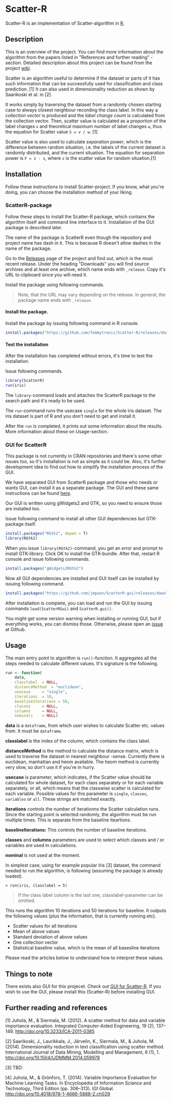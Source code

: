 # Scatter-R

Scatter-R is an implementation of Scatter-algorithm in [R](https://r-project.org).

## Description

This is an overview of the project. You can find more information about the algorithm from the papers listed in "References and further reading" -section. Detailed description about this project can be found from the project [wiki](https://github.com/Tommytronic/Scatter-R/wiki).

Scatter is an algorithm useful to determine if the dataset or parts of it has such information that can be successfully used for classification and class prediction. [1] It can also used in dimensionality reduction as shown by Saarikoski et al. in [2].

It works simply by traversing the dataset from a randomly chosen starting case to always closest neighbour recording the class label. In this way a *collection vector* is produced and the *label change count* is calculated from the collection vector. Then, scatter value is calculated as a proportion of the label changes `v` and theoretical maximum number of label changes `w`, thus the equation for Scatter value `S = v / w`. [1]

Scatter value is also used to calculate *separation power*, which is the difference between random situation, i.e. the labels of the current dataset is randomly distributed, and the current situation. The equation for separation power is `F = z - s`, where `z` is the scatter value for random situation.[1]

## Installation

Follow these instructions to install Scatter-project. If you know, what you're doing, you can choose the installation method of your liking.

### ScatterR-package
 
Follow these steps to install the Scatter-R package, which contains the algorithm itself and command line interface to it. Installation of the GUI package is described later.

The name of the package is ScatterR even though the repository and project name has dash in it. This is because R doesn't allow dashes in the name of the package.

Go to the [Releases](https://github.com/Tommytronic/Scatter-R/releases) page of the project and find out, which is the most recent release. Under the heading "Downloads" you will find source archives and at least one archive, which name ends with `_release`. Copy it's URL to clipboard since you will need it.
 
Install the package using following commands.

> Note, that the URL may vary depending on the release. In general, the package name ends with `_release`.

#### Install the package.

Install the package by issuing following command in R console.

```R
install.packages("https://github.com/Tommytronic/Scatter-R/releases/download/v0.9/ScatterR_0.9_release.tar.gz", repos = NULL, method = "libcurl")
```

#### Test the installation

After the installation has completed without errors, it's time to test the installation.

Issue following commands.

```R
library(ScatterR)
run(iris)
```

The `library`-command loads and attaches the ScatterR package to the search path and it's ready to be used.

The `run`-command runs the usecase `single` for the whole iris dataset. The iris dataset is part of R and you don't need to get and install it.

After the `run` is completed, it prints out some information about the results. More information about these on Usage-section.

### GUI for ScatterR

This package is not currently in CRAN repositories and there's some other issues too, so it's installation is not as simple as it could be. Also, it's further development idea to find out how to simplify the installation process of the GUI.

We have separated GUI from ScatterR package and those who needs or wants GUI, can install it as a separate package. The GUI and these same instructions can be found [here](https://github.com/jmpaon/scatterr-gui). 

Our GUI is written using gWidgets2 and GTK, so you need to ensure those are installed too.

Issue following command to install all other GUI dependencies but GTK-package itself.

```R
install.packages("RGtk2", depen = T)
library(RGtk2)
```

When you issue `library(RGtk2)`-command, you get an error and prompt to install GTK-library. Click OK to install the GTK-bundle. After that, restart R console and issue following commands.

```R
install.packages("gWidgets2RGtk2")
```

Now all GUI dependencies are installed and GUI itself can be installed by issuing following command.

```R
install.packages("https://github.com/jmpaon/ScatterR-gui/releases/download/0.9/ScatterRGui_0.9.tar.gz", repos = NULL, method = "libcurl")
```

After installation is complete, you can load and run the GUI by issuing commands `load(ScatterRGui)` and `ScatterR.gui()`.

You might get some version warning when installing or running GUI, but if everything works, you can dismiss those. Otherwise, please open an [issue](https://github.com/jmpaon/ScatterR-gui/issues) at Github.

## Usage

The main entry point to algorithm is `run()`-function. It aggregates all the steps needed to calculate different values. It's signature is the following.

```R
run <- function(
    data,
    classlabel  = NULL,
    distanceMethod  = "euclidean",
    usecase     = "single",
    iterations  = 10,
    baselineIterations = 50,
    classes     = NULL,
    columns     = NULL,
    nominals    = NULL)
```

**data** is a `dataframe`, from which user wishes to calculate Scatter etc. values from. It must be `dataframe`.

**classlabel** is the index of the column, which contains the class label.

**distanceMethod** is the method to calculate the distance matrix, which is used to traverse the dataset in nearest neighbour -sense. Currently there is euclidean, manhattan and heom available. The heom method is currently very slow, so don't use it if you're in hurry.

**usecase** is parameter, which indicates, if the Scatter value should be calculated for whole dataset, for each class separately or for each variable separately, or all, which means that the classwise scatter is calculated for each variable. Possible values for this parameter is `single`, `classes`, `variables` or `all`. These strings are matched exactly.

**iterations** controls the number of iterationns the Scatter calculation runs. Since the starting point is selected randomly, the algorithm must be run multiple times. This is separate from the baseline iteartions.

**baselineIterations:** This controls the number of baseline iterations.

**classes** and **columns** parameters are used to select which classes and / or variables are used in calculations.

**nominal** is not used at the moment.

In simplest case, using for example popular Iris [3] dataset, the command needed to run the algorithm, is following (assuming the package is already loaded).

```
> run(iris, classlabel = 5)
```

> If the class label column is the last one, classlabel-parameter can be omitted.

This runs the algorithm 10 iterations and 50 iterations for baseline. It outputs the following values (plus the information, that is currently running etc).

- Scatter values for all iterations
- Mean of above values
- Standard deviation of above values
- One collection vector
- Statistical baseline value, which is the mean of all basesline iterations

Please read the articles below to understand how to interpret these values.

Things to note
--------------

There exists also GUI for this projecet. Check out [GUI for Scatter-R](https://github.com/jmpaon/scatterr-gui). If you wish to use the GUI, please install this (Scatter-R) before installing GUI.

Further reading and references
------------------------------

[1] Juhola, M., & Siermala, M. (2012). A scatter method for data and variable importance evaluation. Integrated Computer-Aided Engineering, 19 (2), 137–149. http://doi.org/10.3233/ICA-2011-0385

[2] Saarikoski, J., Laurikkala, J., Järvelin, K., Siermala, M., & Juhola, M. (2014). Dimensionality reduction in text classification using scatter method. International Journal of Data Mining, Modelling and Management, 6 (1), 1. http://doi.org/10.1504/IJDMMM.2014.059978

[3] TBD:

[4] Juhola, M., & Grönfors, T. (2014). Variable Importance Evaluation for Machine Learning Tasks. In Encyclopedia of Information Science and Technology, Third Edition (pp. 306–313). IGI Global. http://doi.org/10.4018/978-1-4666-5888-2.ch029
